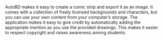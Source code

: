 AutoBD makes it easy to create a comic strip and export it as an image. It comes with a collection of freely licensed backgrounds and characters, but you can use your own content from your computer’s storage. The application makes it easy to give credit by automatically adding the appropriate mention as you use the provided drawings. This makes it easier to respect copyright and raises awareness among students.
